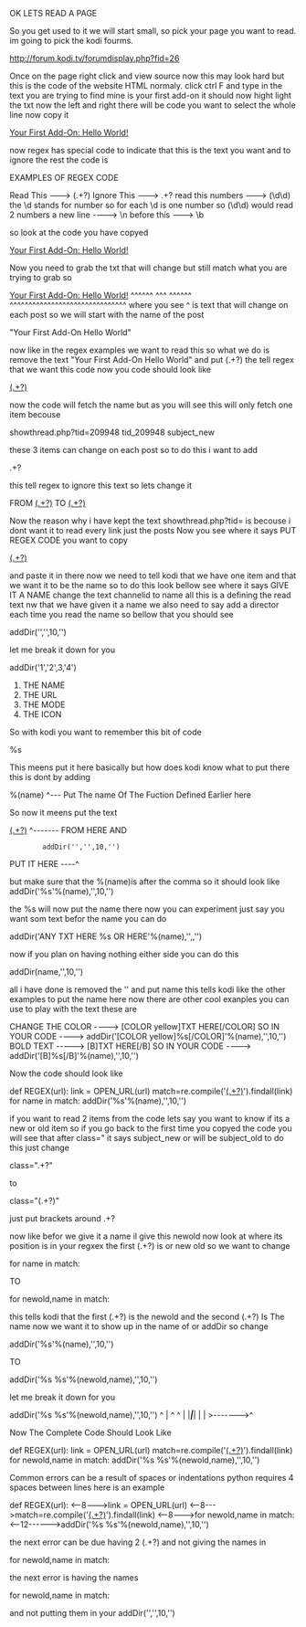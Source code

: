 OK LETS READ A PAGE

So you get used to it we will start small, so pick your page you want to read. im going to pick the kodi fourms.

http://forum.kodi.tv/forumdisplay.php?fid=26 

Once on the page right click and view source now this may look hard but this is the code of the website HTML normaly.
click ctrl F and type in the text you are trying to find mine is your first add-on it should now hight light the txt
now the left and right there will be code you want to select the whole line now copy it 

<a href="showthread.php?tid=209948" class=" subject_new" id="tid_209948">Your First Add-On: Hello World!</a></strong> 

now regex has special code to indicate that this is the text you want and to ignore the rest the code is 

EXAMPLES OF REGEX CODE

Read This  --->   (.+?)
Ignore This --->  .+?
read this numbers ---> (\d\d) the \d stands for number so for each \d is one number so (\d\d) would read 2 numbers
a new line ----> \n
before this ---> \b

so look at the code you have copyed

<a href="showthread.php?tid=209948" class=" subject_new" id="tid_209948">Your First Add-On: Hello World!</a></strong>

Now you need to grab the txt that will change but still match what you are trying to grab so

<a href="showthread.php?tid=209948" class=" subject_new" id="tid_209948">Your First Add-On: Hello World!</a></strong>
                            ^^^^^^                  ^^^          ^^^^^^  ^^^^^^^^^^^^^^^^^^^^^^^^^^^^^^^
  where you see ^ is text that will change on each post so we will start with the name of the post 
  
  "Your First Add-On Hello World"
  
  now like in the regex examples we want to read this so what we do is remove the text "Your First Add-On Hello World"
  and put (.+?) the tell regex that we want this code now you code should look like
  
  <a href="showthread.php?tid=209948" class=" subject_new" id="tid_209948">(.+?)</a></strong>
  
  now the code will fetch the name but as you will see this will only fetch one item becouse 
  
  showthread.php?tid=209948      tid_209948       subject_new
  
  these 3 items can change on each post so to do this i want to add
  
  .+?
  
  this tell regex to ignore this text so lets change it 
    
  FROM  <a href="showthread.php?tid=209948" class=" subject_new" id="tid_209948">(.+?)</a></strong>
  TO    <a href="showthread.php?tid=.+?" class=".+?" id="tid_.+?">(.+?)</a></strong>
  
  Now the reason why i have kept the text showthread.php?tid= is becouse i dont want it to read every link just the posts
  Now you see where it says PUT REGEX CODE you want to copy
  
  <a href="showthread.php?tid=.+?" class=".+?" id="tid_.+?">(.+?)</a></strong>
  
  and paste it in there now we need to tell kodi that we have one item and that we want it to be the name so to do this
  look bellow see where it says GIVE IT A NAME change the text channelid to name all this is a defining the read text nw that   we have given it a name we also need to say add a director each time you read the name so bellow that you should see
  
  addDir('','',10,'')
  
  let me break it down for you 
  
addDir('1','2',3,'4')

1. THE NAME 
2. THE URL
3. THE MODE
4. THE ICON

So with kodi you want to remember this bit of code

%s

This meens put it here basically but how does kodi know what to put there this is dont by adding 

%(name)
  ^--- Put The name Of The Fuction Defined Earlier here    

So now it meens put the text 

<a href="showthread.php?tid=.+?" class=".+?" id="tid_.+?">(.+?)</a></strong>
                                                            ^------- FROM HERE
AND

            addDir('','',10,'')
   PUT IT HERE ----^

but make sure that the %(name)is after the comma so it should look like 
addDir('%s'%(name),'',10,'')

the %s will now put the name there now you can experiment just say you want som text befor the name you can do

addDir('ANY TXT HERE %s OR HERE'%(name),'',,'')

now if you plan on having nothing either side you can do this

addDir(name,'',10,'')

all i have done is removed the '' and put name this tells kodi like the other examples to put the name here now there are
other cool exanples you can use to play with the text these are

CHANGE THE COLOR ----> [COLOR yellow]TXT HERE[/COLOR] SO IN YOUR CODE ----> addDir('[COLOR yellow]%s[/COLOR]'%(name),'',10,'')
BOLD TEXT -----> [B]TXT HERE[/B]   SO IN YOUR CODE ----> addDir('[B]%s[/B]'%(name),'',10,'')

Now the code should look like

def REGEX(url):
        link = OPEN_URL(url)
        match=re.compile('<a href="showthread.php?tid=.+?" class=".+?" id="tid_.+?">(.+?)</a></strong>').findall(link)
        for name in match:
            addDir('%s'%(name),'',10,'')

if you want to read 2 items from the code lets say you want to know if its a new or old item so if you go back to the first time you copyed the code you will see that after class=" it says subject_new or will be subject_old to do this just change 

class=".+?"

to

class="(.+?)"

just put brackets around .+? 

now like befor we give it a name il give this newold now look at where its position is in your regxex the first (.+?) is or new old so we want to change 

for name in match:

TO

for newold,name in match:

this tells kodi that the first (.+?) is the newold and the second (.+?) Is The name now we want it to show up in the name of or addDir so change

addDir('%s'%(name),'',10,'')

TO

 addDir('%s %s'%(newold,name),'',10,'')

let me break it down for you

 addDir('%s %s'%(newold,name),'',10,'')
          ^  |     ^     ^
          |  |_____|_____|
          |        |
          >------->^

Now The Complete Code Should Look Like 

def REGEX(url):
        link = OPEN_URL(url)
        match=re.compile('<a href="showthread.php?tid=.+?" class="(.+?)" id="tid_.+?">(.+?)</a></strong>').findall(link)
        for newold,name in match:
            addDir('%s %s'%(newold,name),'',10,'')




Common errors can be a result of spaces or indentations python requires 4 spaces between lines here is an example

def REGEX(url):
<--8--->link = OPEN_URL(url)
<--8--->match=re.compile('<a href="showthread.php?tid=.+?" class="(.+?)" id="tid_.+?">(.+?)</a></strong>').findall(link)
<--8--->for newold,name in match:
<--12------>addDir('%s %s'%(newold,name),'',10,'')

the  next error can be due having 2 (.+?) and not giving the names in

for newold,name in match:

the next error is having the names 

for newold,name in match:

and not putting them in your addDir('','',10,'')
 
